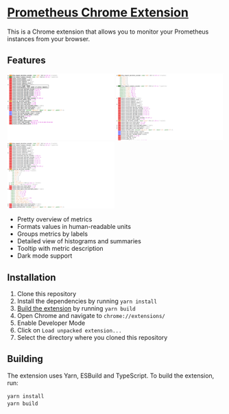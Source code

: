 [Prometheus Chrome Extension][CWS]
==================================

This is a Chrome extension that allows you to monitor your Prometheus instances from your browser.


## Features

<div class="center">
<img alt="Pretty overview of metrics" src="./screenshots/screenshot-01.png" width="250">
<img alt="Detailed view of histograms and summaries" src="./screenshots/screenshot-02.png" width="250">
<img alt="Grouping by labels" src="./screenshots/screenshot-03.png" width="250">
</div>

- Pretty overview of metrics
- Formats values in human-readable units
- Groups metrics by labels
- Detailed view of histograms and summaries
- Tooltip with metric description
- Dark mode support


## Installation

1. Clone this repository
2. Install the dependencies by running `yarn install`
3. [Build the extension](#building) by running `yarn build`
4. Open Chrome and navigate to `chrome://extensions/`
5. Enable Developer Mode
6. Click on `Load unpacked extension...`
7. Select the directory where you cloned this repository


## Building

The extension uses Yarn, ESBuild and TypeScript.
To build the extension, run:

```sh
yarn install
yarn build
```


[CWS]: https://chromewebstore.google.com/detail/prometheus-viewer/cbemcojgcihplgfjjdoplpfjmamiikcn
